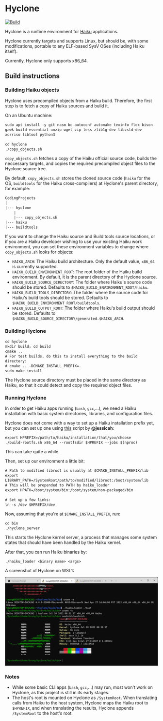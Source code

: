 # Hyclone

[![Build](https://github.com/trungnt2910/hyclone/actions/workflows/build.yml/badge.svg)](https://github.com/trungnt2910/hyclone/actions/workflows/build.yml)

Hyclone is a runtime environment for [Haiku](https://github.com/haiku/haiku) applications.

Hyclone currently targets and supports Linux, but should be, with some modifications, portable to any ELF-based SysV OSes (including Haiku itself).

Currently, Hyclone only supports x86_64.

## Build instructions

### Building Haiku objects

Hyclone uses precompiled objects from a Haiku build. Therefore, the first step is to fetch a copy of Haiku sources and build it.

On an Ubuntu machine:

```
sudo apt install -y git nasm bc autoconf automake texinfo flex bison gawk build-essential unzip wget zip less zlib1g-dev libzstd-dev xorriso libtool python3

cd hyclone
./copy_objects.sh
```

`copy_objects.sh` fetches a copy of the Haiku official source code, builds the neccessary targets, and copies the required precompiled object files to the Hyclone source tree.

By default, `copy_objects.sh` stores the cloned source code (`haiku` for the OS, `buildtools` for the Haiku cross-compilers) at Hyclone's parent directory, for example:
```
CodingProjects
|
|--- hyclone
    |
    |--- copy_objects.sh
|--- haiku
|--- buildtools
```

If you want to change the Haiku source and Build tools source locations, or if you are a Haiku developer wishing to use your existing Haiku work environment, you can set these
environment variables to change where `copy_objects.sh` looks for objects:

- `HAIKU_ARCH`: The Haiku build architecture. Only the default value, `x86_64` is currently supported.
- `HAIKU_BUILD_ENVIRONMENT_ROOT`: The root folder of the Haiku build environment. By default, it is the parent directory of the Hyclone source.
- `HAIKU_BUILD_SOURCE_DIRECTORY`: The folder where Haiku's source code should be stored. Defaults to `$HAIKU_BUILD_ENVIRONMENT_ROOT/haiku`.
- `HAIKU_BUILD_TOOLS_DIRECTORY`: The folder where the source code for Haiku's build tools should be stored. Defaults to `$HAIKU_BUILD_ENVIRONMENT_ROOT/buildtools`.
- `HAIKU_BUILD_OUTPUT_ROOT`: The folder where Haiku's build output should be stored. Defaults to `$HAIKU_BUILD_SOURCE_DIRECTORY/generated.$HAIKU_ARCH`.

### Building Hyclone

```
cd hyclone
mkdir build; cd build
cmake ..
# For test builds, do this to install everything to the build directory:
# cmake .. -DCMAKE_INSTALL_PREFIX=.
sudo make install
```

The Hyclone source directory must be placed in the same directory as Haiku, so that it could detect and copy the required object files.

### Running Hyclone

In order to get Haiku apps running (`bash`, `gcc`,...), we need a Haiku installation with basic system directories, libraries, and configuration files.

Hyclone does not come with a way to set up a Haiku installation prefix yet, but you can set up one using [this](https://github.com/jessicah/cross-compiler/blob/main/build-rootfs.sh)
script by **@jessicah**:

```
export HPREFIX=/path/to/haiku/installation/that/you/choose
./build-rootfs.sh x86_64 --rootfsdir $HPREFIX --jobs $(nproc)
```

This can take quite a while.

Then, set up our environment a little bit:

```
# Path to modified libroot is usually at $CMAKE_INSTALL_PREFIX/lib
export LIBRARY_PATH=/SystemRoot/path/to/modified/libroot:/boot/system/lib
# This will be prepended to PATH by haiku_loader
export HPATH=/boot/system/bin:/boot/system/non-packaged/bin

# Set up a few links:
ln -s /dev $HPREFIX/dev
```

Now, assuming that you're at `$CMAKE_INSTALL_PREFIX`, run:

```
cd bin
./hyclone_server
```

This starts the Hyclone kernel server, a process that manages some system states that should have been handled by the Haiku kernel.

After that, you can run Haiku binaries by:

```
./haiku_loader <binary name> <args>
```

A screenshot of Hyclone on WSL1:

![wsl1_hyclone](docs/bashonhaikuonubuntuonwindows.png)


### Notes

- While some basic CLI apps (`bash`, `gcc`,...) may run, most won't work on Hyclone, as this project is still in its early stages.
- The host's root is mounted on Hyclone as `/SystemRoot`. When translating calls from Haiku to the host system, Hyclone maps the Haiku root to `$HPREFIX`, and when translating the results, Hyclone appends `/SystemRoot` to the host's root. 